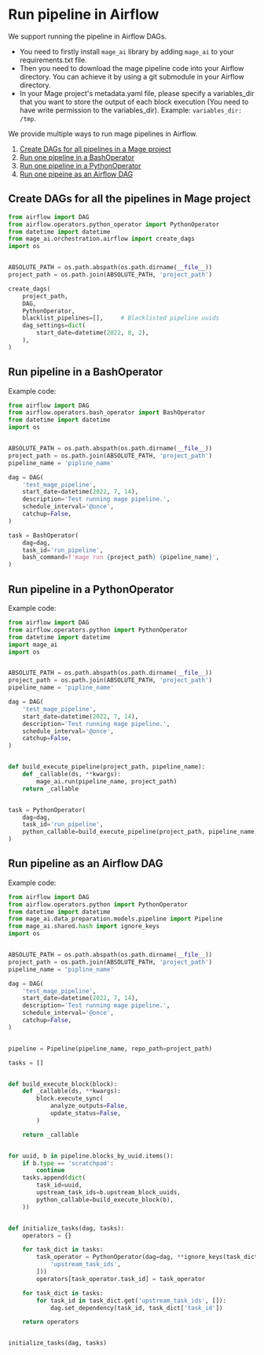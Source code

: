 # Run pipeline in Airflow
We support running the pipeline in Airflow DAGs.
* You need to firstly install `mage_ai` library by adding `mage_ai` to your requirements.txt file.
* Then you need to download the mage pipeline code into your Airflow directory. You can achieve it by using a git submodule in your Airflow directory.
* In your Mage project's metadata.yaml file, please specify a variables_dir that you want to store the output of each block execution (You need to have write permission to the variables_dir). Example: `variables_dir: /tmp`.

We provide multiple ways to run mage pipelines in Airflow.
1. [Create DAGs for all pipelines in a Mage project](#create-dags-for-all-the-pipelines-in-mage-project)
1. [Run one pipeline in a BashOperator](#run-pipeline-in-a-bashoperator)
1. [Run one pipeline in a PythonOperator](#run-pipeline-in-a-pythonoperator)
1. [Run one pipeine as an Airflow DAG](#run-pipeline-as-an-airflow-dag)


## Create DAGs for all the pipelines in Mage project
```python
from airflow import DAG
from airflow.operators.python_operator import PythonOperator
from datetime import datetime
from mage_ai.orchestration.airflow import create_dags
import os


ABSOLUTE_PATH = os.path.abspath(os.path.dirname(__file__))
project_path = os.path.join(ABSOLUTE_PATH, 'project_path')

create_dags(
    project_path,
    DAG,
    PythonOperator,
    blacklist_pipelines=[],     # Blacklisted pipeline uuids
    dag_settings=dict(
        start_date=datetime(2022, 8, 2),
    ),
)
```


## Run pipeline in a BashOperator

Example code:
```python
from airflow import DAG
from airflow.operators.bash_operator import BashOperator
from datetime import datetime
import os


ABSOLUTE_PATH = os.path.abspath(os.path.dirname(__file__))
project_path = os.path.join(ABSOLUTE_PATH, 'project_path')
pipeline_name = 'pipline_name'

dag = DAG(
    'test_mage_pipeline',
    start_date=datetime(2022, 7, 14),
    description='Test running mage pipeline.',
    schedule_interval='@once',
    catchup=False,
)

task = BashOperator(
    dag=dag,
    task_id='run_pipeline',
    bash_command=f'mage run {project_path} {pipeline_name}',
)
```

## Run pipeline in a PythonOperator

Example code:

```python
from airflow import DAG
from airflow.operators.python import PythonOperator
from datetime import datetime
import mage_ai
import os


ABSOLUTE_PATH = os.path.abspath(os.path.dirname(__file__))
project_path = os.path.join(ABSOLUTE_PATH, 'project_path')
pipeline_name = 'pipline_name'

dag = DAG(
    'test_mage_pipeline',
    start_date=datetime(2022, 7, 14),
    description='Test running mage pipeline.',
    schedule_interval='@once',
    catchup=False,
)


def build_execute_pipeline(project_path, pipeline_name):
    def _callable(ds, **kwargs):
        mage_ai.run(pipeline_name, project_path)
    return _callable


task = PythonOperator(
    dag=dag,
    task_id='run_pipeline',
    python_callable=build_execute_pipeline(project_path, pipeline_name),
)
```

## Run pipeline as an Airflow DAG

Example code:
```python
from airflow import DAG
from airflow.operators.python import PythonOperator
from datetime import datetime
from mage_ai.data_preparation.models.pipeline import Pipeline
from mage_ai.shared.hash import ignore_keys
import os


ABSOLUTE_PATH = os.path.abspath(os.path.dirname(__file__))
project_path = os.path.join(ABSOLUTE_PATH, 'project_path')
pipeline_name = 'pipline_name'

dag = DAG(
    'test_mage_pipeline',
    start_date=datetime(2022, 7, 14),
    description='Test running mage pipeline.',
    schedule_interval='@once',
    catchup=False,
)


pipeline = Pipeline(pipeline_name, repo_path=project_path)

tasks = []


def build_execute_block(block):
    def _callable(ds, **kwargs):
        block.execute_sync(
            analyze_outputs=False,
            update_status=False,
        )

    return _callable


for uuid, b in pipeline.blocks_by_uuid.items():
    if b.type == 'scratchpad':
        continue
    tasks.append(dict(
        task_id=uuid,
        upstream_task_ids=b.upstream_block_uuids,
        python_callable=build_execute_block(b),
    ))


def initialize_tasks(dag, tasks):
    operators = {}

    for task_dict in tasks:
        task_operator = PythonOperator(dag=dag, **ignore_keys(task_dict, [
            'upstream_task_ids',
        ]))
        operators[task_operator.task_id] = task_operator

    for task_dict in tasks:
        for task_id in task_dict.get('upstream_task_ids', []):
            dag.set_dependency(task_id, task_dict['task_id'])

    return operators


initialize_tasks(dag, tasks)
```
